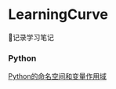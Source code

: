 # LearningCurve

:thinking:记录学习笔记

### Python

 [Python的命名空间和变量作用域]([https://github.com/MartinLwx/LearningCurve/blob/master/Python/Python%E7%9A%84%E5%91%BD%E5%90%8D%E7%A9%BA%E9%97%B4%E5%92%8C%E5%8F%98%E9%87%8F%E4%BD%9C%E7%94%A8%E5%9F%9F.md](https://github.com/MartinLwx/LearningCurve/blob/master/Python/Python的命名空间和变量作用域.md)) 
